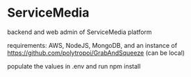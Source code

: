 # ServiceMedia
backend and web admin of ServiceMedia platform

requirements:  AWS, NodeJS, MongoDB, and an instance of https://github.com/polytropoi/GrabAndSqueeze (can be local)

populate the values in .env and run npm install
